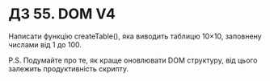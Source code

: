 # ДЗ 55. DOM V4

Написати функцію createTable(), яка виводить таблицю 10×10, заповнену числами від 1 до 100.

P.S. Подумайте про те, як краще оновлювати DOM структуру, від цього залежить продуктивність скрипту.